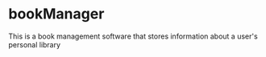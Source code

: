 # bookManager
This is a book management software that stores information about a user's personal library

